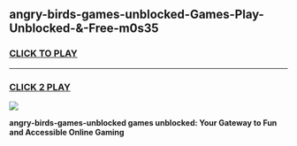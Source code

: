 
## angry-birds-games-unblocked-Games-Play-Unblocked-&-Free-m0s35
<h3>
<a href="https://premium76.site?title=angry-birds-games-unblocked&ref=24A">CLICK TO PLAY</a></h3>
<hr>

<h3>
<a href="https://premium76.site?title=angry-birds-games-unblocked&ref=24A">CLICK 2 PLAY</a>
  
</h3>

<a href="https://premium76.site?title=angry-birds-games-unblocked&ref=24A"><img src="https://clearcache.store/games.png"></a>


**angry-birds-games-unblocked games unblocked: Your Gateway to Fun and Accessible Online Gaming**
